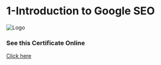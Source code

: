
# 1-Introduction to Google SEO






![Logo](https://s3.amazonaws.com/coursera_assets/meta_images/generated/CERTIFICATE_LANDING_PAGE/CERTIFICATE_LANDING_PAGE~CPDSRGD4MR97/CERTIFICATE_LANDING_PAGE~CPDSRGD4MR97.jpeg)


### See this Certificate Online


[Click here](https://www.coursera.org/account/accomplishments/verify/CPDSRGD4MR97)

